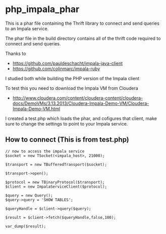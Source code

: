 php_impala_phar
===============
This is a phar file containing the Thrift library to connect and send queries to an Impala service.

The phar file in the build directory contains all of the thrift code required to connect and send queries.

Thanks to
- https://github.com/pauldeschacht/impala-java-client
- https://github.com/colinmarc/impala-ruby

I studied both while building the PHP version of the Impala client

To test this you need to download the Impala VM from Cloudera
- http://www.cloudera.com/content/cloudera-content/cloudera-docs/DemoVMs/3.13.2013/Cloudera-Impala-Demo-VM/Cloudera-Impala-Demo-VM.html

I created a test.php which loads the phar, and cofigures that client, make sure to change the settings to point to your Impala service.

How to connect (This is from test.php)
--------------
    // now to access the impala service
    $socket = new TSocket(<impala_host>, 21000);
  
    $transport = new TBufferedTransport($socket);
  
    $transport->open();
  
    $protocol = new TBinaryProtocol($transport);
    $client = new ImpalaServiceClient($protocol);

    $query = new Query();
    $query->query = 'SHOW TABLES';

    $queryHandle = $client->query($query);

    $result = $client->fetch($queryHandle,false,100);

    var_dump($result);
